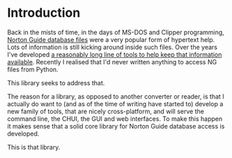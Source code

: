 # Introduction

Back in the mists of time, in the days of MS-DOS and Clipper programming,
[Norton Guide database files](https://en.wikipedia.org/wiki/Norton_Guides)
were a very popular form of hypertext help. Lots of information is still
kicking around inside such files. Over the years I've developed [a
reasonably long line of tools to help keep that information
available](http://www.davep.org/norton-guides/). Recently I realised that
I'd never written anything to access NG files from Python.

This library seeks to address that.

The reason for a library, as opposed to another converter or reader, is that
I actually do want to (and as of the time of writing have started to)
develop a new family of tools, that are nicely cross-platform, and will
serve the command line, the CHUI, the GUI and web interfaces. To make this
happen it makes sense that a solid core library for Norton Guide database
access is developed.

This is that library.

[//]: # (index.md ends here)
